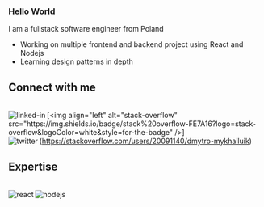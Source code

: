 ### Hello World
I am a fullstack software engineer from Poland 

-  Working on multiple frontend and backend project using React and Nodejs
-  Learning design patterns in depth

## Connect with me
<br> [<img align="left" alt="linked-in" src="https://img.shields.io/badge/linkedin-%230077B5.svg?&style=for-the-badge&logo=linkedin&logoColor=white" />]([https://www.linkedin.com/in/mohammad-faisal-2665b5134](https://www.linkedin.com/in/dmytro-mykhailiuk/))[<img align="left" alt="stack-overflow" src="https://img.shields.io/badge/stack%20overflow-FE7A16?logo=stack-overflow&logoColor=white&style=for-the-badge" />](https://stackoverflow.com/users/20091140/dmytro-mykhailuik)[<img align="left" alt="twitter" src="https://img.shields.io/badge/leetcode-%231DA1F2.svg?&style=for-the-badge&logo=twitter&logoColor=white" />](https://leetcode.com/u/Furunkul/)<br>
## Expertise
<br> <img align="left" alt="react" src="https://img.shields.io/badge/react%20-%2320232a.svg?&style=for-the-badge&logo=react&logoColor=%2361DAFB" /><img align="left" alt="nodejs" src="https://img.shields.io/badge/node.js%20-%2343853D.svg?&style=for-the-badge&logo=node.js&logoColor=white" /><br>
<br>

